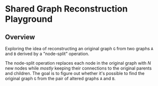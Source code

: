 # Shared Graph Reconstruction Playground

## Overview
Exploring the idea of reconstructing an original graph `G` from two graphs `A` and `B` derived by a "node-split" operation.  

The node-split operation replaces each node in the original graph with *N* new nodes while *mostly* keeping their connections to the original parents and children. The goal is to figure out whether it's possible to find the original graph `G` from the pair of altered graphs `A` and `B`. 

